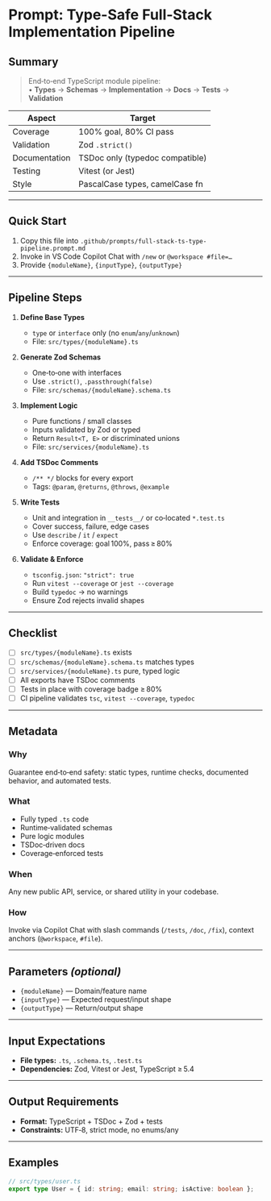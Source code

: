 <!--
id: typesafe-full-stack-ts-type-pipeline
version: 1.3
last-updated: 2025-04-19
authors: [luxcium]
tags: [typescript,interface,zod,test,tsdoc,typedoc,type-safety,coverage]
schema: prompt-template-v1
-->

# Prompt: Type-Safe Full‑Stack Implementation Pipeline

## Summary
> End‑to‑end TypeScript module pipeline:  
> • **Types** → **Schemas** → **Implementation** → **Docs** → **Tests** → **Validation**

| Aspect           | Target                         |
|------------------|--------------------------------|
| Coverage         | 100% goal, 80% CI pass         |
| Validation       | Zod `.strict()`                |
| Documentation    | TSDoc only (typedoc compatible)|
| Testing          | Vitest (or Jest)               |
| Style            | PascalCase types, camelCase fn |

---

## Quick Start
1. Copy this file into `.github/prompts/full-stack-ts-type-pipeline.prompt.md`  
2. Invoke in VS Code Copilot Chat with `/new` or `@workspace #file=…`  
3. Provide `{moduleName}`, `{inputType}`, `{outputType}`  

---

## Pipeline Steps

1. **Define Base Types**  
   - `type` or `interface` only (no `enum`/`any`/`unknown`)  
   - File: `src/types/{moduleName}.ts`

2. **Generate Zod Schemas**  
   - One‑to‑one with interfaces  
   - Use `.strict()`, `.passthrough(false)`  
   - File: `src/schemas/{moduleName}.schema.ts`

3. **Implement Logic**  
   - Pure functions / small classes  
   - Inputs validated by Zod or typed  
   - Return `Result<T, E>` or discriminated unions  
   - File: `src/services/{moduleName}.ts`

4. **Add TSDoc Comments**  
   - `/** */` blocks for every export  
   - Tags: `@param`, `@returns`, `@throws`, `@example`

5. **Write Tests**  
   - Unit and integration in `__tests__/` or co‑located `*.test.ts`  
   - Cover success, failure, edge cases  
   - Use `describe` / `it` / `expect`  
   - Enforce coverage: goal 100%, pass ≥ 80%

6. **Validate & Enforce**  
   - `tsconfig.json`: `"strict": true`  
   - Run `vitest --coverage` or `jest --coverage`  
   - Build `typedoc` → no warnings  
   - Ensure Zod rejects invalid shapes

---

## Checklist  
- [ ] `src/types/{moduleName}.ts` exists  
- [ ] `src/schemas/{moduleName}.schema.ts` matches types  
- [ ] `src/services/{moduleName}.ts` pure, typed logic  
- [ ] All exports have TSDoc comments  
- [ ] Tests in place with coverage badge ≥ 80%  
- [ ] CI pipeline validates `tsc`, `vitest --coverage`, `typedoc`

---

## Metadata

### Why  
Guarantee end‑to‑end safety: static types, runtime checks, documented behavior, and automated tests.

### What  
- Fully typed `.ts` code  
- Runtime‑validated schemas  
- Pure logic modules  
- TSDoc‑driven docs  
- Coverage‑enforced tests

### When  
Any new public API, service, or shared utility in your codebase.

### How  
Invoke via Copilot Chat with slash commands (`/tests`, `/doc`, `/fix`), context anchors (`@workspace`, `#file`).

---

## Parameters *(optional)*
- `{moduleName}` — Domain/feature name  
- `{inputType}` — Expected request/input shape  
- `{outputType}` — Return/output shape  

---

## Input Expectations
- **File types:** `.ts`, `.schema.ts`, `.test.ts`  
- **Dependencies:** Zod, Vitest or Jest, TypeScript ≥ 5.4  

---

## Output Requirements
- **Format:** TypeScript + TSDoc + Zod + tests  
- **Constraints:** UTF‑8, strict mode, no enums/any  

---

## Examples

```ts
// src/types/user.ts
export type User = { id: string; email: string; isActive: boolean };